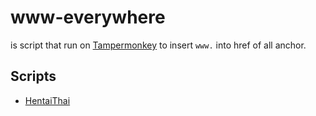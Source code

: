 # www-everywhere
is script that run on [Tampermonkey](https://tampermonkey.net/) to insert `www.` into href of all anchor.

## Scripts
- [HentaiThai](https://github.com/penguin-jedi/www-everywhere/raw/main/hentaithai.user.js)
